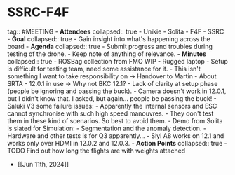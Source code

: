 # SSRC-F4F
tag:: #MEETING
	- **Attendees**
	  collapsed:: true
		- Unikie
		- Solita
		- F4F
		- SSRC
	- **Goal**
	  collapsed:: true
		- Gain insight into what's happening across the board
	- **Agenda**
	  collapsed:: true
		- Submit progress and troubles during testing of the drone.
		- Keep note of anything of relevance.
	- **Minutes**
	  collapsed:: true
		- ROSBag collection from FMO WIP
		- Rugged laptop
			- Setup is difficult for testing team, need some assistance for it.
			- This isn't something I want to take responsibility on -> Handover to Martin
		- About SRTA
			- 12.0.1 in use -> Why not BKC 12.1?
				- Lack of clarity at setup phase (people be ignoring and passing the buck).
				- Camera doesn't work in 12.0.1, but I didn't know that. I asked, but again... people be passing the buck!
			- Saluki V3 some failure issues:
				- Apparently the internal sensors and ESC cannot synchronise with such high speed manouvres.
				- They don't test them in these kind of scenarios. So best to avoid them.
			- Demo from Solita is slated for Simulation:
				- Segmentation and the anomaly detection.
				- Hardware and other tests is for Q3 apparently...
		- Siyi A8 works on 12.1 and works only over HDMI in 12.0.2 and 12.0.3.
	- **Action Points**
	  collapsed:: true
		- TODO Find out how long the flights are with weights attached
- [[Jun 11th, 2024]]